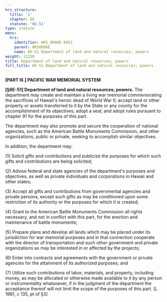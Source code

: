 ```yaml
---
hrs_structure:
  title: '1'
  chapter: 6E
  statute: '6E-51'
type: statute
menu:
  hrs:
    identifier: HRS_0006E-0051
    parent: HRS0006E
    name: 6E-51 Department of land and natural resources; powers
weight: 11230
title: Department of land and natural resources; powers
full_title: 6E-51 Department of land and natural resources; powers
---
```

**[PART III.] PACIFIC WAR MEMORIAL SYSTEM**

**[§6E-51] Department of land and natural resources; powers.** The department may create and maintain a living war memorial commemorating the sacrifices of Hawaii's heroic dead of World War II; accept land or other property or assets transferred to it by the State or any county for the accomplishment of its objectives; adopt a seal; and adopt rules pursuant to chapter 91 for the purposes of this part.

The department may also promote and secure the cooperation of national agencies, such as the American Battle Monuments Commission, and other organizations, public or private, seeking to accomplish similar objectives.

In addition, the department may:

(1) Solicit gifts and contributions and publicize the purposes for which such gifts and contributions are being solicited;

(2) Advise federal and state agencies of the department's purposes and objectives, as well as private individuals and corporations in Hawaii and other states;

(3) Accept all gifts and contributions from governmental agencies and private persons, except such gifts as may be conditioned upon some restriction of its authority or the purposes for which it is created;

(4) Grant to the American Battle Monuments Commission all rights necessary, and not in conflict with this part, for the erection and maintenance of battle monuments;

(5) Prepare plans and develop all lands which may be placed under its jurisdiction for war memorial purposes and in that connection cooperate with the director of transportation and such other government and private organizations as may be interested in or affected by the projects;

(6) Enter into contracts and agreements with the government or private agencies for the attainment of its authorized purposes; and

(7) Utilize such contributions of labor, materials, and property, including money, as may be allocated or otherwise made available to it by any person or instrumentality whatsoever, if in the judgment of the department the acceptance thereof will not limit the scope of the purposes of this part. [L 1981, c 135, pt of §3]
